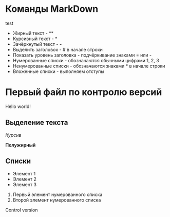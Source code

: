 # Команды MarkDown
test
* Жирный текст - **
* Курсивный текст - *
* Зачёркнутый текст - ~
* Выделить заголовок - # в начале строки
* Показать уровень заголовка - подчёркивание знаками = или -
* Нумерованные списки - обозначаются обычными цифрами 1, 2, 3
* Ненумерованные списки - обозначаются знаками * в начале строки
* Вложенные списки - выполняем отступы

# Первый файл по контролю версий
Hello world!

## Выделение текста

*Курсив*

**Полужирный**

## Списки

* Элемент 1
* Элемент 2
* Элемент 3

1. Первый элемент нумерованного списка
2. Второй элемент нумерованного списка

Control version 